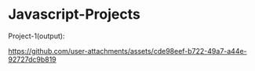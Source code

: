 # Javascript-Projects

Project-1(output):

https://github.com/user-attachments/assets/cde98eef-b722-49a7-a44e-92727dc9b819



